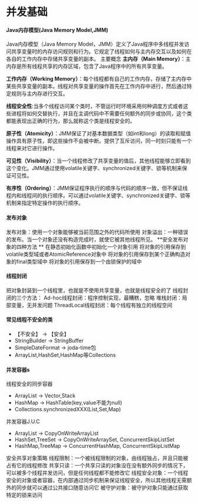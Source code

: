 # 并发基础
#### Java内存模型(Java Memory Model,JMM)
Java内存模型（Java Memory Model，JMM）定义了Java程序中多线程并发访问共享变量时的内存访问规则和行为。它规定了线程如何与主内存交互以及如何在各自的工作内存中存储共享变量的副本。
主要概念
**主内存（Main Memory）**：主内存是所有线程共享的内存区域，包含了Java程序中的所有共享变量。

**工作内存（Working Memory）**：每个线程都有自己的工作内存，存储了主内存中某些共享变量的副本。线程对共享变量的操作首先在工作内存中进行，然后通过特定规则与主内存进行交互。

**线程安全性**:当多个线程访问某个类时，不管运行时环境采用何种调度方式或者这些进程将如何交替执行，并且在主调代码中不需要任何额外的同步或协同，这个类都能表现出正确的行为，那么就称这个类是线程安全的。

**原子性（Atomicity）**：JMM保证了对基本数据类型（如int和long）的读取和赋值操作具有原子性，即这些操作不会被中断。提供了互斥访问，同一时刻只能有一个线程来对它进行操作。

**可见性（Visibility）**：当一个线程修改了共享变量的值后，其他线程能够立即看到这个变化。JMM通过使用volatile关键字、synchronized关键字、锁等机制来保证可见性。

**有序性（Ordering）**：JMM保证程序执行的顺序与代码的顺序一致，但不保证线程内和线程间的执行顺序。可以通过volatile关键字、synchronized关键字、锁等机制来指定特定操作的执行顺序。

#### 发布对象
发布对象：使用一个对象能够被当前范围之外的代码所使用
对象溢出：一种错误的发布。当一个对象还没有构造完成时，就使它被其他线程所见。
**安全发布对象的四种方法 **
在静态初始化函数中初始化一个对象引用
将对象的引用保存到volatile类型域或者AtomicReference对象中
将对象的引用保存到某个正确构造对象的final类型域中
将对象的引用保存到一个由锁保护的域中

#### 线程封闭
把对象封装到一个线程里，也就是不使用共享变量，也就是线程安全的了
线程封闭的三个方法：
Ad-hoc线程封闭：程序控制实现，最糟糕，忽略
堆栈封闭：局部变量，无并发问题
ThreadLocal线程封闭：每个线程有独立的线程空间
#### 常见线程不安全的类

- 【不安全】 -> 【安全】
- StringBuilder  -> StringBuffer
- SimpleDateFormat -> joda-time包
- ArrayList,HashSet,HashMap等Collections

#### 并发容器s
线程安全的同步容器

- ArrayList -> Vector,Stack
- HashMap -> HashTable(key,value不能为null)
- Collections.synchronizedXXX(List,Set,Map)

并发容器J.U.C

- ArrayList -> CopyOnWriteArrayList
- HashSet,TreeSet -> CopyOnWriteArraySet, ConcurrentSkipListSet
- HashMap,TreeMap -> ConcurrentHashMap, ConcurrentSkipListMap

安全共享对象策略
线程限制：一个被线程限制的对象，由线程独占，并且只能被占有它的线程修改
共享只读：一个共享只读的对象没在没有额外同步的情况下，可以被多个线程并发访问，但是任何线程都不能修改它
线程安全对象：一个线程安全的对象或者容器，在内部通过同步机制来保证线程安全，所以其他线程无需额外的同步就可以通过公共接口随意访问它
被守护对象：被守护对象只能通过获取特定的锁来访问
